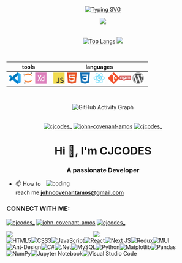 <div id="badges"  align="center">

[![Typing SVG](https://readme-typing-svg.herokuapp.com?color=63CF15&lines=HI👋+My+Name+Is+CJCODES)](https://git.io/typing-svg)
    
  </div>

<div id="badges"  align="center">
    
  </div>

<div id="header" align="center">
    <a href="yhttps://github.com/CJCODESgit/">
  <img src="https://media1.giphy.com/media/qgQUggAC3Pfv687qPC/giphy.gif" width="360"/>
       </a>
</div>

<br>

     
<div align="center">
   
   [![Top Langs](https://github-readme-stats.vercel.app/api/top-langs/?username=CJCODESgit&layout=compact&theme=radical)](https://github.com/CJCODESgit) 
  <img  height=' 165px' src="https://github-readme-stats.vercel.app/api?username=CJCODESgit&show_icons=true&theme=gotham&count_private=true">
</div>

<br>

 <div id='badges' align="center">

| tools  | languages | 
|---|---|
|<div id='badges' align="center"><img src="https://github.com/devicons/devicon/blob/master/icons/vscode/vscode-original.svg" title="" alt="J" width="30" height="30"/>&nbsp;<img src="https://github.com/devicons/devicon/blob/master/icons/jupyter/jupyter-original.svg" title="" alt="J" width="30" height="30"/>&nbsp;<img src="https://github.com/devicons/devicon/blob/master/icons/xd/xd-plain.svg" title="" alt="J" width="30" height="30"/>&nbsp; </div>|<div id='badges' align="center"><img src="https://github.com/devicons/devicon/blob/master/icons/javascript/javascript-original.svg" title="" alt="J" width="30" height="30"/>&nbsp;<img src="https://github.com/devicons/devicon/blob/master/icons/html5/html5-original.svg" title="" alt="J" width="30" height="30"/>&nbsp;<img src="https://github.com/devicons/devicon/blob/master/icons/css3/css3-plain.svg" title="" alt="J" width="30" height="30"/>&nbsp; <img src="https://github.com/devicons/devicon/blob/master/icons/react/react-original.svg" title="" alt="J" width="30" height="30"/>&nbsp; <img src="https://github.com/devicons/devicon/blob/master/icons/git/git-original.svg" title="" alt="J" width="30" height="30"/><img src="https://github.com/devicons/devicon/blob/master/icons/npm/npm-original-wordmark.svg" title="" alt="J" width="30" height="30"/>&nbsp;<img src="https://github.com/devicons/devicon/blob/master/icons/wordpress/wordpress-plain.svg" title="" alt="J" width="30" height="30"/>&nbsp; </div></div>|   
  
  




<br>

<div id="badges"  align="center">

![GitHub Activity Graph](https://activity-graph.herokuapp.com/graph?username=CJCODESgit&bg_color=333333&color=00ffff&line=00ffff&point=ffffff&area=true&hide_border=false)

</div>


<br>

 </div>
<div id="badges"  align="center">
  <a href="https://twitter.com/cjcodes_" target="blank"><img align="center" src="https://raw.githubusercontent.com/rahuldkjain/github-profile-readme-generator/master/src/images/icons/Social/twitter.svg" alt="cjcodes_" height="30" width="40" /></a>
<a href="https://linkedin.com/in/john-covenant-amos" target="blank"><img align="center" src="https://raw.githubusercontent.com/rahuldkjain/github-profile-readme-generator/master/src/images/icons/Social/linked-in-alt.svg" alt="john-covenant-amos" height="30" width="40" /></a>
<a href="https://instagram.com/cjcodes_" target="blank"><img align="center" src="https://raw.githubusercontent.com/rahuldkjain/github-profile-readme-generator/master/src/images/icons/Social/instagram.svg" alt="cjcodes_" height="30" width="40" /></a>
  </a>
</div>



<h1 align="center">Hi 👋, I'm CJCODES</h1>
<h3 align="center">A passionate Developer</h3>

<img align ="right" alt ="coding" width="400" src="https://media1.giphy.com/media/qgQUggAC3Pfv687qPC/giphy.gif" />

- 📫 How to reach me **johncovenantamos@gmail.com**
<h3 align="left">CONNECT WITH ME:</h3>
<p align="left">
<a href="https://twitter.com/cjcodes_" target="blank"><img align="center" src="https://raw.githubusercontent.com/rahuldkjain/github-profile-readme-generator/master/src/images/icons/Social/twitter.svg" alt="cjcodes_" height="30" width="40" /></a>
<a href="https://linkedin.com/in/john-covenant-amos" target="blank"><img align="center" src="https://raw.githubusercontent.com/rahuldkjain/github-profile-readme-generator/master/src/images/icons/Social/linked-in-alt.svg" alt="john-covenant-amos" height="30" width="40" /></a>
<a href="https://instagram.com/cjcodes_" target="blank"><img align="center" src="https://raw.githubusercontent.com/rahuldkjain/github-profile-readme-generator/master/src/images/icons/Social/instagram.svg" alt="cjcodes_" height="30" width="40" /></a>
</p>





<img align = "left"  width="45%" src="https://github-readme-stats.vercel.app/api?username=CJCODESgit&show_icons=true&theme=radical" />
<img align = "left"  width="45%" src="https://github-readme-stats.vercel.app/api/top-langs/?username=CJCODESgit&layout=compact&theme=radical" />

<img align = "left" alt="HTML5" src="https://img.shields.io/badge/html5-%23E34F26.svg?style=for-the-badge&logo=html5&logoColor=white" />
<img align = "left" alt="CSS3" src="https://img.shields.io/badge/css3-%231572B6.svg?style=for-the-badge&logo=css3&logoColor=white" />
<img align = "left" alt="JavaScript" src="https://img.shields.io/badge/javascript-%23323330.svg?style=for-the-badge&logo=javascript&logoColor=%23F7DF1E" />
<img align = "left" alt="React" src="https://img.shields.io/badge/react-%2320232a.svg?style=for-the-badge&logo=react&logoColor=%2361DAFB" />
<img align = "left" alt="Next JS" src="https://img.shields.io/badge/Next-black?style=for-the-badge&logo=next.js&logoColor=white" />
<img align = "left" alt="Redux" src="https://img.shields.io/badge/redux-%23593d88.svg?style=for-the-badge&logo=redux&logoColor=white" />
<img align = "left" alt="MUI" src="https://img.shields.io/badge/MUI-%230081CB.svg?style=for-the-badge&logo=mui&logoColor=white" />
<img align = "left" alt="Ant-Design" src="https://img.shields.io/badge/-AntDesign-%230170FE?style=for-the-badge&logo=ant-design&logoColor=white" />
<img align = "left" alt="C#" src="https://img.shields.io/badge/c%23-%23239120.svg?style=for-the-badge&logo=c-sharp&logoColor=white" />
<img align = "left" alt=".Net" src="https://img.shields.io/badge/.NET-5C2D91?style=for-the-badge&logo=.net&logoColor=white" />
<img align = "left" alt="MySQL" src="https://img.shields.io/badge/mysql-%2300f.svg?style=for-the-badge&logo=mysql&logoColor=white" />
<img align = "left" alt="Python" src="https://img.shields.io/badge/python-3670A0?style=for-the-badge&logo=python&logoColor=ffdd54" />
<img align = "left" alt="Matplotlib" src="https://img.shields.io/badge/Matplotlib-%23ffffff.svg?style=for-the-badge&logo=Matplotlib&logoColor=black" />
<img align = "left" alt="Pandas" src="https://img.shields.io/badge/pandas-%23150458.svg?style=for-the-badge&logo=pandas&logoColor=white" />
<img align = "left" alt="NumPy" src="https://img.shields.io/badge/numpy-%23013243.svg?style=for-the-badge&logo=numpy&logoColor=white" />
<img align = "left" alt="Jupyter Notebook" src="https://img.shields.io/badge/jupyter-%23FA0F00.svg?style=for-the-badge&logo=jupyter&logoColor=white" />
<img align = "left" alt="Visual Studio Code" src="https://img.shields.io/badge/Visual%20Studio%20Code-0078d7.svg?style=for-the-badge&logo=visual-studio-code&logoColor=white"/>
<div>

</div>
